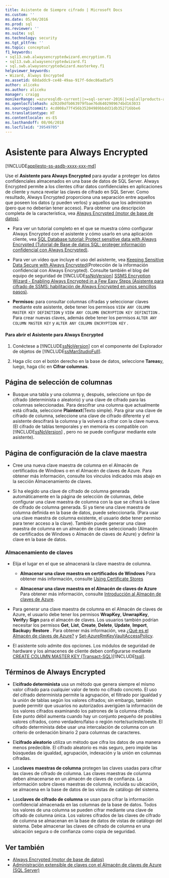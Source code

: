 ```yaml
---
title: Asistente de Siempre cifrado | Microsoft Docs
ms.custom: ''
ms.date: 05/04/2016
ms.prod: sql
ms.reviewer: ''
ms.suite: sql
ms.technology: security
ms.tgt_pltfrm: ''
ms.topic: conceptual
f1_keywords:
- sql13.swb.alwaysencryptedwizard.encryption.f1
- sql13.swb.alwaysencryptedwizard.f1
- sql.swb.alwaysencryptedwizard.masterkey.f1
helpviewer_keywords:
- Wizard, Always Encrypted
ms.assetid: 68daddc9-ce48-49aa-917f-6dec86ad5af5
author: aliceku
ms.author: aliceku
manager: craigg
monikerRange: =azuresqldb-current||>=sql-server-2016||=sqlallproducts-allversions||>=sql-server-linux-2017
ms.openlocfilehash: a202d9dfb063979fbae76d6402909674bd163033
ms.sourcegitcommit: 4cd008a77f456b35204989bbdd31db352716bbe6
ms.translationtype: HT
ms.contentlocale: es-ES
ms.lasthandoff: 08/06/2018
ms.locfileid: "39549705"
---
```

# <a name="always-encrypted-wizard"></a>Asistente para Always Encrypted
[!INCLUDE[appliesto-ss-asdb-xxxx-xxx-md](../../../includes/appliesto-ss-asdb-xxxx-xxx-md.md)]

Use el **Asistente para Always Encrypted** para ayudar a proteger los datos confidenciales almacenados en una base de datos de SQL Server. Always Encrypted permite a los clientes cifrar datos confidenciales en aplicaciones de cliente y nunca revelar las claves de cifrado en SQL Server. Como resultado, Always Encrypted proporciona una separación entre aquellos que poseen los datos (y pueden verlos) y aquellos que los administran (pero que no deberían tener acceso).  Para obtener una descripción completa de la característica, vea [Always Encrypted &#40;motor de base de datos&#41;](../../../relational-databases/security/encryption/always-encrypted-database-engine.md).  
 
 - Para ver un tutorial completo en el que se muestra cómo configurar Always Encrypted con el asistente y cómo usarlo en una aplicación cliente, vea [SQL Database tutorial: Protect sensitive data with Always Encrypted (Tutorial de Base de datos SQL: proteger información confidencial con Always Encrypted)](https://azure.microsoft.com/documentation/articles/sql-database-always-encrypted/).  
 
 - Para ver un vídeo que incluye el uso del asistente, vea [Keeping Sensitive Data Secure with Always Encrypted](https://channel9.msdn.com/events/DataDriven/SQLServer2016/AlwaysEncrypted)(Protección de la información confidencial con Always Encrypted). Consulte también el blog del equipo de seguridad de [!INCLUDE[ssNoVersion](../../../includes/ssnoversion-md.md)] [SSMS Encryption Wizard - Enabling Always Encrypted in a Few Easy Steps (Asistente para cifrado de SSMS: habilitación de Always Encrypted en unos sencillos pasos)](http://blogs.msdn.com/b/sqlsecurity/archive/2015/11/01/ssms-encryption-wizard-enabling-always-encrypted-made-easy.aspx).  
 
 - **Permisos:** para consultar columnas cifradas y seleccionar claves mediante este asistente, debe tener los permisos `VIEW ANY COLUMN MASTER KEY DEFINITION` y `VIEW ANY COLUMN ENCRYPTION KEY DEFINITION` . Para crear nuevas claves, además debe tener los permisos `ALTER ANY COLUMN MASTER KEY` y `ALTER ANY COLUMN ENCRYPTION KEY` .  
 
 #### <a name="to-open-the-always-encrypted-wizard"></a>Para abrir el Asistente para Always Encrypted  
 
 1.  Conéctese a [!INCLUDE[ssNoVersion](../../../includes/ssnoversion-md.md)] con el componente del Explorador de objetos de [!INCLUDE[ssManStudioFull](../../../includes/ssmanstudiofull-md.md)].  
   
 2.  Haga clic con el botón derecho en la base de datos, seleccione **Tareas**y, luego, haga clic en **Cifrar columnas**.  
   
 ## <a name="column-selection-page"></a>Página de selección de columnas  
 - Busque una tabla y una columna y, después, seleccione un tipo de cifrado (determinista o aleatorio) y una clave de cifrado para las columnas seleccionadas. Para descifrar una columna que actualmente está cifrada, seleccione **Plaintext**(Texto simple). Para girar una clave de cifrado de columna, seleccione una clave de cifrado diferente y el asistente descifrará la columna y la volverá a cifrar con la clave nueva. (El cifrado de tablas temporales y en memoria es compatible con [!INCLUDE[ssNoVersion](../../../includes/ssnoversion-md.md)] , pero no se puede configurar mediante este asistente).  
 
## <a name="master-key-configuration-page"></a>Página de configuración de la clave maestra  
 - Cree una nueva clave maestra de columna en el Almacén de certificados de Windows o en el Almacén de claves de Azure. Para obtener más información, consulte los vínculos indicados más abajo en la sección Almacenamiento de claves.  
 
 - Si ha elegido una clave de cifrado de columna generada automáticamente en la página de selección de columnas, debe configurar una clave maestra de columna con la que se cifrará la clave de cifrado de columna generada. Si ya tiene una clave maestra de columna definida en la base de datos, puede seleccionarla. (Para usar una clave maestra de columna existente, el usuario debe tener permiso para tener acceso a la clave). También puede generar una clave maestra de columna en un almacén de claves seleccionado (Almacén de certificados de Windows o Almacén de claves de Azure) y definir la clave en la base de datos.  
 
 ### <a name="key-storage"></a>**Almacenamiento de claves**  
 
 - Elija el lugar en el que se almacenará la clave maestra de columna.  
 
   - **Almacenar una clave maestra en certificados de Windows** Para obtener más información, consulte [Using Certificate Stores](https://msdn.microsoft.com/library/windows/desktop/aa388160.aspx)  
 
   - **Almacenar una clave maestra en el Almacén de claves de Azure** Para obtener más información, consulte [Introducción al Almacén de claves de Azure](https://azure.microsoft.com/documentation/articles/key-vault-get-started/).  
 
 - Para generar una clave maestra de columna en el Almacén de claves de Azure, el usuario debe tener los permisos **WrapKey**, **UnwrapKey**, **Verify**y **Sign** para el almacén de claves. Los usuarios también podrían necesitar los permisos **Get**, **List**, **Create**, **Delete**, **Update**, **Import**, **Backup**y **Restore** . Para obtener más información, vea [¿Qué es el Almacén de claves de Azure?](https://azure.microsoft.com/documentation/articles/key-vault-whatis/) y   [Set-AzureRmKeyVaultAccessPolicy](https://msdn.microsoft.com/library/mt603625.aspx).  
 
 - El asistente solo admite dos opciones. Los módulos de seguridad de hardware y los almacenes de cliente deben configurarse mediante [CREATE COLUMN MASTER KEY &#40;Transact-SQL&#41;](../../../t-sql/statements/create-column-master-key-transact-sql.md)[!INCLUDE[tsql](../../../includes/tsql-md.md)].  
 
 ## <a name="always-encrypted-terms"></a>Términos de Always Encrypted  
 
 - El**cifrado determinista** usa un método que genera siempre el mismo valor cifrado para cualquier valor de texto no cifrado concreto. El uso del cifrado determinista permite la agrupación, el filtrado por igualdad y la unión de tablas según los valores cifrados; sin embargo, también puede permitir que usuarios no autorizados averigüen la información de los valores cifrados examinando los patrones de la columna cifrada. Este punto débil aumenta cuando hay un conjunto pequeño de posibles valores cifrados, como verdadero/falso o región norte/sur/este/oeste. El cifrado determinista debe usar una intercalación de columna con un criterio de ordenación binario 2 para columnas de caracteres.  
 
 - El**cifrado aleatorio** utiliza un método que cifra los datos de una manera menos predecible. El cifrado aleatorio es más seguro, pero impide las búsquedas de igualdad, agrupación, indexación y la unión en columnas cifradas.  

 - Las**claves maestras de columna** protegen las claves usadas para cifrar las claves de cifrado de columna. Las claves maestras de columna deben almacenarse en un almacén de claves de confianza. La información sobre claves maestras de columna, incluida su ubicación, se almacena en la base de datos de las vistas de catálogo del sistema.  

 - Las**claves de cifrado de columna** se usan para cifrar la información confidencial almacenada en las columnas de la base de datos. Todos los valores de una columna se pueden cifrar mediante una clave de cifrado de columna única. Los valores cifrados de las claves de cifrado de columna se almacenan en la base de datos de vistas de catálogo del sistema. Debe almacenar las claves de cifrado de columna en una ubicación segura o de confianza como copia de seguridad.  

 ## <a name="see-also"></a>Ver también  
 - [Always Encrypted &#40;motor de base de datos&#41;](../../../relational-databases/security/encryption/always-encrypted-database-engine.md)   
 - [Administración extensible de claves con el Almacén de claves de Azure &#40;SQL Server&#41;](../../../relational-databases/security/encryption/extensible-key-management-using-azure-key-vault-sql-server.md)  
